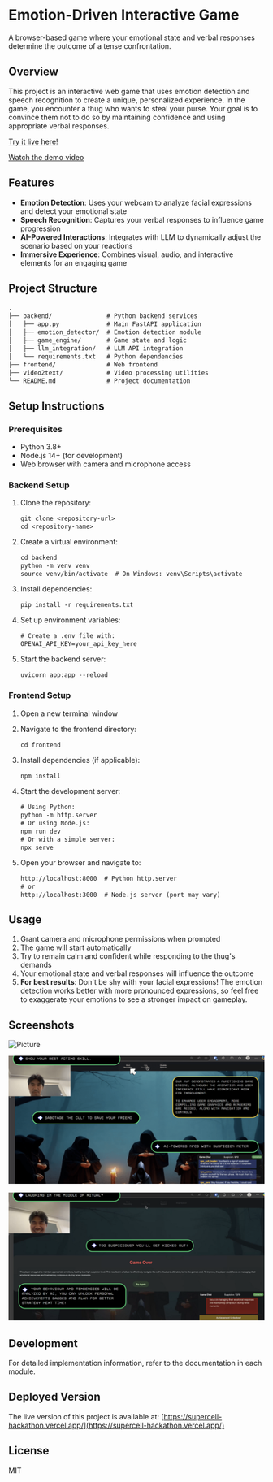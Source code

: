 # Emotion-Driven Interactive Game

A browser-based game where your emotional state and verbal responses determine the outcome of a tense confrontation.

## Overview

This project is an interactive web game that uses emotion detection and speech recognition to create a unique, personalized experience. In the game, you encounter a thug who wants to steal your purse. Your goal is to convince them not to do so by maintaining confidence and using appropriate verbal responses.

[Try it live here!](https://supercell-hackathon.vercel.app/)

[Watch the demo video](https://youtu.be/LzBpoknIJgM)

## Features

- **Emotion Detection**: Uses your webcam to analyze facial expressions and detect your emotional state
- **Speech Recognition**: Captures your verbal responses to influence game progression
- **AI-Powered Interactions**: Integrates with LLM to dynamically adjust the scenario based on your reactions
- **Immersive Experience**: Combines visual, audio, and interactive elements for an engaging game

## Project Structure

```
.
├── backend/               # Python backend services
│   ├── app.py             # Main FastAPI application
│   ├── emotion_detector/  # Emotion detection module
│   ├── game_engine/       # Game state and logic
│   ├── llm_integration/   # LLM API integration
│   └── requirements.txt   # Python dependencies
├── frontend/              # Web frontend
├── video2text/            # Video processing utilities
└── README.md              # Project documentation
```

## Setup Instructions

### Prerequisites

- Python 3.8+
- Node.js 14+ (for development)
- Web browser with camera and microphone access

### Backend Setup

1. Clone the repository:

   ```
   git clone <repository-url>
   cd <repository-name>
   ```

2. Create a virtual environment:

   ```
   cd backend
   python -m venv venv
   source venv/bin/activate  # On Windows: venv\Scripts\activate
   ```

3. Install dependencies:

   ```
   pip install -r requirements.txt
   ```

4. Set up environment variables:

   ```
   # Create a .env file with:
   OPENAI_API_KEY=your_api_key_here
   ```

5. Start the backend server:
   ```
   uvicorn app:app --reload
   ```

### Frontend Setup

1. Open a new terminal window
2. Navigate to the frontend directory:

   ```
   cd frontend
   ```

3. Install dependencies (if applicable):

   ```
   npm install
   ```

4. Start the development server:

   ```
   # Using Python:
   python -m http.server
   # Or using Node.js:
   npm run dev
   # Or with a simple server:
   npx serve
   ```

5. Open your browser and navigate to:
   ```
   http://localhost:8000  # Python http.server
   # or
   http://localhost:3000  # Node.js server (port may vary)
   ```

## Usage

1. Grant camera and microphone permissions when prompted
2. The game will start automatically
3. Try to remain calm and confident while responding to the thug's demands
4. Your emotional state and verbal responses will influence the outcome
5. **For best results**: Don't be shy with your facial expressions! The emotion detection works better with more pronounced expressions, so feel free to exaggerate your emotions to see a stronger impact on gameplay.

## Screenshots

![Picture](assets/img-3.png)

![Picture](assets/img-1.png)

![Picture](assets/img-2.png)

## Development

For detailed implementation information, refer to the documentation in each module.

## Deployed Version

The live version of this project is available at:
[https://supercell-hackathon.vercel.app/](https://supercell-hackathon.vercel.app/)

## License

MIT

